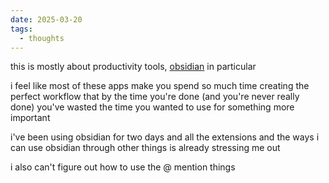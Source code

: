 ```yaml
---
date: 2025-03-20
tags:
  - thoughts
---
```


this is mostly about productivity tools, [obsidian](https://obsidian.md) in particular

i feel like most of these apps make you spend so much time creating the perfect workflow that by the time you're done (and you're never really done) you've wasted the time you wanted to use for something more important

i've been using obsidian for two days and all the extensions and the ways i can use obsidian through other things is already stressing me out 

i also can't figure out how to use the @ mention things 

